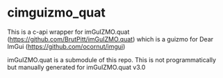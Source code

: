 # cimguizmo_quat

This is a c-api wrapper for imGuIZMO.quat (https://github.com/BrutPitt/imGuIZMO.quat)  which is a guizmo for Dear ImGui (https://github.com/ocornut/imgui)

imGuIZMO.quat is a submodule of this repo. This is not programmatically but manually generated for imGuIZMO.quat v3.0
